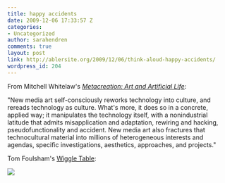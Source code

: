 ```yaml
---
title: happy accidents
date: 2009-12-06 17:33:57 Z
categories:
- Uncategorized
author: sarahendren
comments: true
layout: post
link: http://ablersite.org/2009/12/06/think-aloud-happy-accidents/
wordpress_id: 204
---
```


From Mitchell Whitelaw's [_Metacreation: Art and Artificial Life_](http://www.amazon.com/Metacreation-Artificial-Life-Mitchell-Whitelaw/dp/0262731762/ref=sr_1_1?ie=UTF8&s=books&qid=1260120645&sr=8-1):

"New media art self-consciously reworks technology into culture, and rereads technology as culture. What's more, it does so in a concrete, applied way; it manipulates the technology itself, with a nonindustrial latitude that admits misapplication and adaptation, rewiring and hacking, pseudofunctionality and accident. New media art also fractures that technocultural material into millions of heterogeneous interests and agendas, specific investigations, aesthetics, approaches, and projects."

Tom Foulsham's [Wiggle Table](http://www.tomfoulsham.co.uk/wiggletable/video/):

[![](http://ablersite.files.wordpress.com/2009/12/3_12wiggle-table.jpg)](http://ablersite.files.wordpress.com/2009/12/3_12wiggle-table.jpg)
